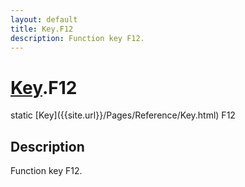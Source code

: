 ```yaml
---
layout: default
title: Key.F12
description: Function key F12.
---
```

# [Key]({{site.url}}/Pages/Reference/Key.html).F12

<div class='signature' markdown='1'>
static [Key]({{site.url}}/Pages/Reference/Key.html) F12
</div>

## Description
Function key F12.

